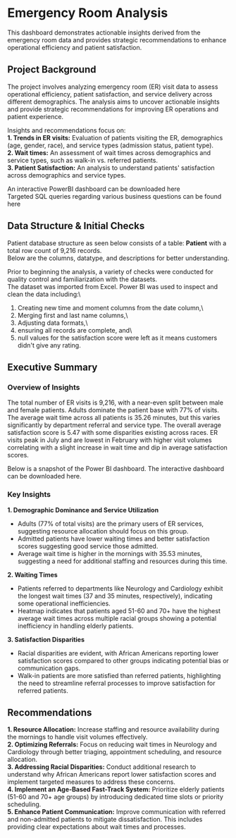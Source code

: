 # Emergency Room Analysis
This dashboard demonstrates actionable insights derived from the emergency room data and provides strategic recommendations to enhance operational efficiency and patient satisfaction.

## Project Background
The project involves analyzing emergency room (ER) visit data to assess operational efficiency, patient satisfaction, and service delivery across different demographics. The analysis aims to uncover actionable insights and provide strategic recommendations for improving ER operations and patient experience.

Insights and recommendations focus on:  
**1. Trends in ER visits:** Evaluation of patients visiting the ER, demographics (age, gender, race), and service types (admission status, patient type).\
**2. Wait times:** An assessment of wait times across demographics and service types, such as walk-in vs. referred patients.\
**3. Patient Satisfaction:** An analysis to understand patients' satisfaction  across demographics and service types.

An interactive PowerBI dashboard can be downloaded here\
Targeted SQL queries regarding various business questions can be found here

## Data Structure & Initial Checks 
Patient database structure as seen below consists of a table: **Patient** with a total row count of 9,216 records.\
Below are the columns, datatype, and descriptions for better understanding.

Prior to beginning the analysis, a variety of checks were conducted for quality control and familiarization with the datasets.\
The dataset was imported from Excel. Power BI was used to inspect and clean the data including:\ 
1. Creating new time and moment columns from the date column,\
2. Merging first and last name columns,\
3. Adjusting data formats,\
4. ensuring all records are complete, and\
5. null values for the satisfaction score were left as it means customers didn't give any rating.

## Executive Summary
### Overview of Insights	
The total number of ER visits is 9,216, with a near-even split between male and female patients. Adults dominate the patient base with 77% of visits. The average wait time across all patients is 35.26 minutes, but this varies significantly by department referral and service type. The overall average satisfaction score is 5.47 with some disparities existing across races. ER visits peak in July and are lowest in February with higher visit volumes correlating with a slight increase in wait time and dip in average satisfaction scores.

Below is a snapshot of the Power BI dashboard. The interactive dashboard can be downloaded here.

### Key Insights
**1.	Demographic Dominance and Service Utilization**
- Adults (77% of total visits) are the primary users of ER services, suggesting resource allocation should focus on this group.
- Admitted patients have lower waiting times and better satisfaction scores suggesting good service those admitted.
- Average wait time is higher in the mornings with 35.53 minutes, suggesting a need for additional staffing and resources during this time.

**2.	Waiting Times**
- Patients referred to departments like Neurology and Cardiology exhibit the longest wait times (37 and 35 minutes, respectively), indicating some operational inefficiencies.
- Heatmap indicates that patients aged 51-60 and 70+ have the highest average wait times across multiple racial groups showing a potential inefficiency in handling elderly patients.

**3.	Satisfaction Disparities**
- Racial disparities are evident, with African Americans reporting lower satisfaction scores compared to other groups indicating potential bias or communication gaps.
- Walk-in patients are more satisfied than referred patients, highlighting the need to streamline referral processes to improve satisfaction for referred patients.

## Recommendations
**1. Resource Allocation:** Increase staffing and resource availability during the mornings to handle visit volumes effectively.\
**2. Optimizing Referrals:** Focus on reducing wait times in Neurology and Cardiology through better triaging, appointment scheduling, and resource allocation.\
**3. Addressing Racial Disparities:** Conduct additional research to understand why African Americans report lower satisfaction scores and implement targeted measures to address these concerns.\
**4. Implement an Age-Based Fast-Track System:** Prioritize elderly patients (51-60 and 70+ age groups) by introducing dedicated time slots or priority scheduling.\
**5. Enhance Patient Communication:** Improve communication with referred and non-admitted patients to mitigate dissatisfaction. This includes providing clear expectations about wait times and processes.




